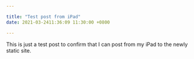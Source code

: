 ```yaml
---

title: "Test post from iPad"
date: 2021-03-2411:36:09 11:30:00 +0800

---
```

This is just a test post to confirm that I can post from my iPad to the newly static site.